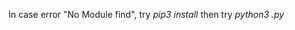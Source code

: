 In case error "No Module find", try 
*pip3 install <package-name>*
then try 
*python3 <python-file>.py*
